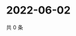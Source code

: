 # 2022-06-02

共 0 条

<!-- BEGIN WEIBO -->
<!-- 最后更新时间 Thu Jun 02 2022 05:16:17 GMT+0800 (China Standard Time) -->

<!-- END WEIBO -->
